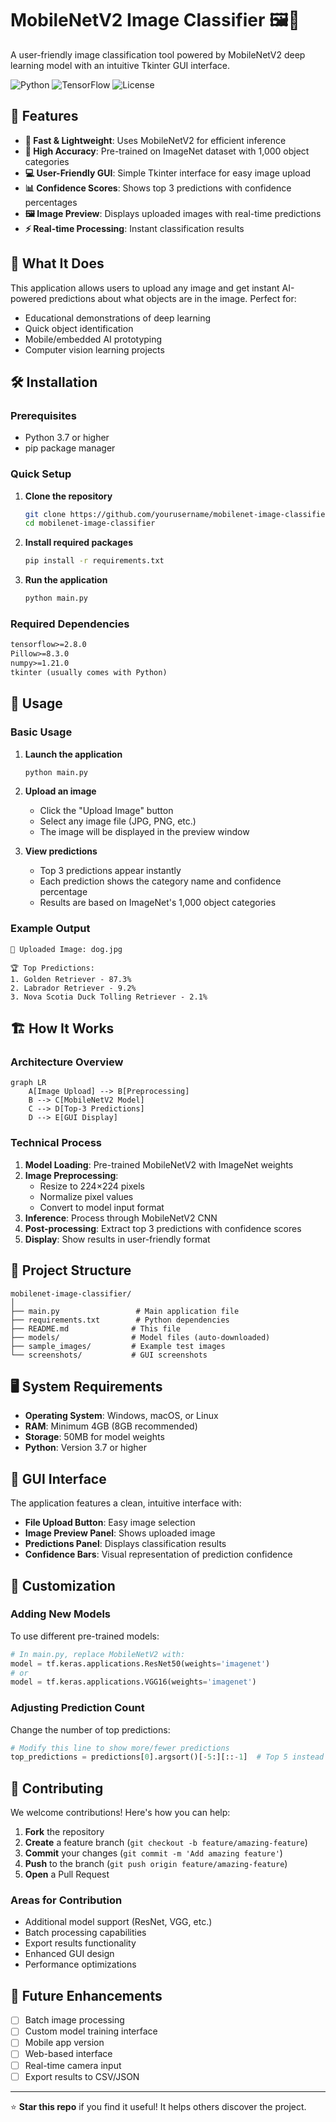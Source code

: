 # MobileNetV2 Image Classifier 🖼️🤖

A user-friendly image classification tool powered by MobileNetV2 deep learning model with an intuitive Tkinter GUI interface.

![Python](https://img.shields.io/badge/python-v3.7+-blue.svg)
![TensorFlow](https://img.shields.io/badge/TensorFlow-v2.x-orange.svg)
![License](https://img.shields.io/badge/license-MIT-green.svg)

## 🌟 Features

- **🚀 Fast & Lightweight**: Uses MobileNetV2 for efficient inference
- **🎯 High Accuracy**: Pre-trained on ImageNet dataset with 1,000 object categories
- **💻 User-Friendly GUI**: Simple Tkinter interface for easy image upload
- **📊 Confidence Scores**: Shows top 3 predictions with confidence percentages
- **🖼️ Image Preview**: Displays uploaded images with real-time predictions
- **⚡ Real-time Processing**: Instant classification results

## 🎯 What It Does

This application allows users to upload any image and get instant AI-powered predictions about what objects are in the image. Perfect for:

- Educational demonstrations of deep learning
- Quick object identification
- Mobile/embedded AI prototyping
- Computer vision learning projects

## 🛠️ Installation

### Prerequisites

- Python 3.7 or higher
- pip package manager

### Quick Setup

1. **Clone the repository**
   ```bash
   git clone https://github.com/yourusername/mobilenet-image-classifier.git
   cd mobilenet-image-classifier
   ```

2. **Install required packages**
   ```bash
   pip install -r requirements.txt
   ```

3. **Run the application**
   ```bash
   python main.py
   ```

### Required Dependencies

```txt
tensorflow>=2.8.0
Pillow>=8.3.0
numpy>=1.21.0
tkinter (usually comes with Python)
```

## 🚀 Usage

### Basic Usage

1. **Launch the application**
   ```bash
   python main.py
   ```

2. **Upload an image**
   - Click the "Upload Image" button
   - Select any image file (JPG, PNG, etc.)
   - The image will be displayed in the preview window

3. **View predictions**
   - Top 3 predictions appear instantly
   - Each prediction shows the category name and confidence percentage
   - Results are based on ImageNet's 1,000 object categories

### Example Output

```
📸 Uploaded Image: dog.jpg

🏆 Top Predictions:
1. Golden Retriever - 87.3%
2. Labrador Retriever - 9.2%  
3. Nova Scotia Duck Tolling Retriever - 2.1%
```

## 🏗️ How It Works

### Architecture Overview

```mermaid
graph LR
    A[Image Upload] --> B[Preprocessing]
    B --> C[MobileNetV2 Model]
    C --> D[Top-3 Predictions]
    D --> E[GUI Display]
```

### Technical Process

1. **Model Loading**: Pre-trained MobileNetV2 with ImageNet weights
2. **Image Preprocessing**: 
   - Resize to 224×224 pixels
   - Normalize pixel values
   - Convert to model input format
3. **Inference**: Process through MobileNetV2 CNN
4. **Post-processing**: Extract top 3 predictions with confidence scores
5. **Display**: Show results in user-friendly format

## 📁 Project Structure

```
mobilenet-image-classifier/
│
├── main.py                 # Main application file
├── requirements.txt        # Python dependencies
├── README.md              # This file
├── models/                # Model files (auto-downloaded)
├── sample_images/         # Example test images
└── screenshots/           # GUI screenshots
```

## 🖥️ System Requirements

- **Operating System**: Windows, macOS, or Linux
- **RAM**: Minimum 4GB (8GB recommended)
- **Storage**: 50MB for model weights
- **Python**: Version 3.7 or higher

## 🎨 GUI Interface

The application features a clean, intuitive interface with:

- **File Upload Button**: Easy image selection
- **Image Preview Panel**: Shows uploaded image
- **Predictions Panel**: Displays classification results
- **Confidence Bars**: Visual representation of prediction confidence

## 🔧 Customization

### Adding New Models

To use different pre-trained models:

```python
# In main.py, replace MobileNetV2 with:
model = tf.keras.applications.ResNet50(weights='imagenet')
# or
model = tf.keras.applications.VGG16(weights='imagenet')
```

### Adjusting Prediction Count

Change the number of top predictions:

```python
# Modify this line to show more/fewer predictions
top_predictions = predictions[0].argsort()[-5:][::-1]  # Top 5 instead of 3
```

## 🤝 Contributing

We welcome contributions! Here's how you can help:

1. **Fork** the repository
2. **Create** a feature branch (`git checkout -b feature/amazing-feature`)
3. **Commit** your changes (`git commit -m 'Add amazing feature'`)
4. **Push** to the branch (`git push origin feature/amazing-feature`)
5. **Open** a Pull Request

### Areas for Contribution

- Additional model support (ResNet, VGG, etc.)
- Batch processing capabilities
- Export results functionality
- Enhanced GUI design
- Performance optimizations

  
## 🔮 Future Enhancements

- [ ] Batch image processing
- [ ] Custom model training interface
- [ ] Mobile app version
- [ ] Web-based interface
- [ ] Real-time camera input
- [ ] Export results to CSV/JSON

---

⭐ **Star this repo** if you find it useful! It helps others discover the project.
